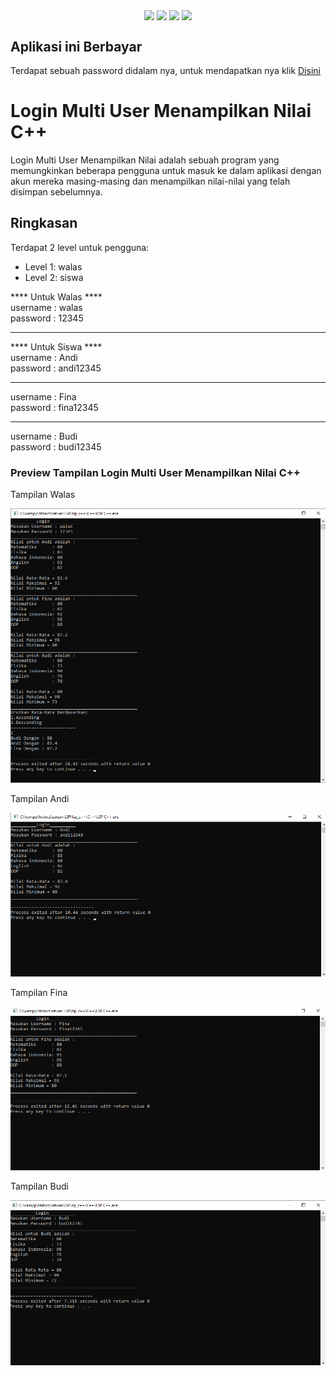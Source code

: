 <p align="center">
<img align="center" src="http://ForTheBadge.com/images/badges/built-with-love.svg"> <img align="center" src="http://ForTheBadge.com/images/badges/uses-html.svg"> <img align="center" src="http://ForTheBadge.com/images/badges/makes-people-smile.svg"> <img align="center" src="http://ForTheBadge.com/images/badges/built-by-developers.svg">
</p> 

## Aplikasi ini Berbayar 
Terdapat sebuah password didalam nya, untuk mendapatkan nya klik <a href="https://github.com/MuhamadRifqiAshari" target="_blank" class="animate__animated animate__bounceInLeft">Disini</a>

# Login Multi User Menampilkan Nilai C++
Login Multi User Menampilkan Nilai adalah sebuah program yang memungkinkan beberapa pengguna untuk masuk ke dalam aplikasi dengan akun mereka masing-masing dan menampilkan nilai-nilai yang telah disimpan sebelumnya.

## Ringkasan
Terdapat 2 level untuk pengguna:
- Level 1: walas
- Level 2: siswa


**** Untuk Walas ****<br/>
username : walas <br/>
password : 12345

*******************
**** Untuk Siswa ****<br/>
username : Andi <br/>
password : andi12345
*******************
username : Fina <br/>
password : fina12345
********************
username : Budi <br/>
password : budi12345


<h3>Preview Tampilan Login Multi User Menampilkan Nilai C++</h3>
<p>Tampilan Walas</p>
<img src="https://raw.githubusercontent.com/MuhamadRifqiAshari/LSP_C-/main/Dokumentasi/Tampilan%20walas.png">

<p>Tampilan Andi</p>
<img src="https://raw.githubusercontent.com/MuhamadRifqiAshari/LSP_C-/main/Dokumentasi/Tampilan%20siswa%20andi.png">

<p>Tampilan Fina</p>
<img src="https://raw.githubusercontent.com/MuhamadRifqiAshari/LSP_C-/main/Dokumentasi/Tampilan%20siswa%20fina.png">

<p>Tampilan Budi</p>
<img src="https://raw.githubusercontent.com/MuhamadRifqiAshari/LSP_C-/main/Dokumentasi/Tampilan%20siswa%20budi.png">
